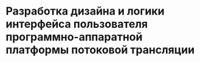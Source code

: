 # Разработка дизайна и логики интерфейса пользователя программно-аппаратной платформы потоковой трансляции
